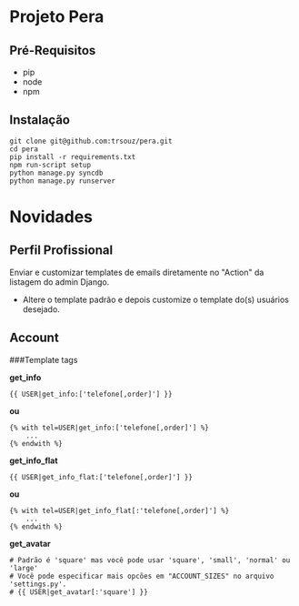 Projeto Pera
============

Pré-Requisitos
--------------

* pip
* node
* npm


Instalação
----------

    git clone git@github.com:trsouz/pera.git
    cd pera
    pip install -r requirements.txt
    npm run-script setup
    python manage.py syncdb
    python manage.py runserver

Novidades
=========

Perfil Profissional
-------------------

Enviar e customizar templates de emails diretamente no "Action" da listagem do admin Django.

* Altere o template padrão e depois customize o template do(s) usuários desejado.

Account
-------

###Template tags

**get_info**

    {{ USER|get_info:['telefone[,order]'] }}

**ou**

    {% with tel=USER|get_info:['telefone[,order]'] %}
        ...
    {% endwith %}

**get_info_flat**

    {{ USER|get_info_flat:['telefone[,order]'] }}

**ou**

    {% with tel=USER|get_info_flat[:'telefone[,order]'] %}
        ...
    {% endwith %}

**get_avatar**

    # Padrão é 'square' mas você pode usar 'square', 'small', 'normal' ou 'large'
    # Você pode especificar mais opcões em "ACCOUNT_SIZES" no arquivo 'settings.py'.
    # {{ USER|get_avatar[:'square'] }}
